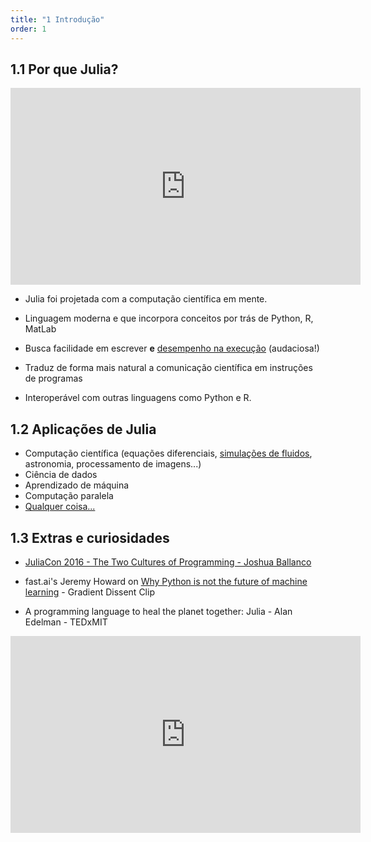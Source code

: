```yaml
---
title: "1 Introdução"
order: 1
---
```


## 1.1 Por que Julia?

<iframe width="560" height="315" src="https://www.youtube.com/embed/Tj0CUAyxjck" title="YouTube video player" frameborder="0" allow="accelerometer; autoplay; clipboard-write; encrypted-media; gyroscope; picture-in-picture" allowfullscreen></iframe>

* Julia foi projetada com a computação científica em mente.
* Linguagem moderna e que incorpora conceitos por trás de Python, R, MatLab
* Busca facilidade em escrever **e** [desempenho na execução](https://julialang.org/benchmarks/) (audaciosa!)

* Traduz de forma mais natural a comunicação científica em instruções de programas

* Interoperável com outras linguagens como Python e R.


## 1.2 Aplicações de Julia

* Computação científica (equações diferenciais, [simulações de fluidos](https://julialang.org/blog/2021/08/sharks/), astronomia, processamento de imagens...)
* Ciência de dados
* Aprendizado de máquina
* Computação paralela
* [Qualquer coisa...](https://www.instagram.com/p/CQB1uiOp6_8/)


## 1.3 Extras e curiosidades

* [JuliaCon 2016 - The Two Cultures of Programming - Joshua Ballanco](https://youtu.be/C3iR_PknlFc)

* fast.ai's Jeremy Howard on [Why Python is not the future of machine learning](https://youtu.be/4I1ejhQqD4c) - Gradient Dissent Clip

* A programming language to heal the planet together: Julia - Alan Edelman - TEDxMIT
<iframe width="560" height="315" src="https://www.youtube.com/embed/qGW0GT1rCvs" title="YouTube video player" frameborder="0" allow="accelerometer; autoplay; clipboard-write; encrypted-media; gyroscope; picture-in-picture" allowfullscreen></iframe>